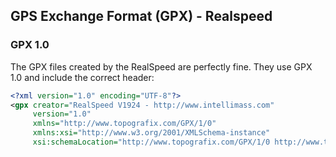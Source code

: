 ## GPS Exchange Format (GPX) - Realspeed

### GPX 1.0

The GPX files created by the RealSpeed are perfectly fine. They use GPX 1.0 and include the correct header:

```xml
<?xml version="1.0" encoding="UTF-8"?>
<gpx creator="RealSpeed V1924 - http://www.intellimass.com"
     version="1.0"
     xmlns="http://www.topografix.com/GPX/1/0"
     xmlns:xsi="http://www.w3.org/2001/XMLSchema-instance"
     xsi:schemaLocation="http://www.topografix.com/GPX/1/0 http://www.topografix.com/GPX/1/0/gpx.xsd">
```
